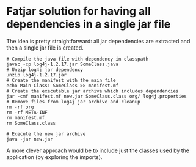 # Fatjar solution for having all dependencies in a single jar file

The idea is pretty straightforward: all jar dependencies are extracted and then a single jar file is created.

```
# Compile the java file with dependency in classpath 
javac -cp log4j-1.2.17.jar SomeClass.java
# Unzip log4j jar dependency
unzip log4j-1.2.17.jar
# Create the manifest with the main file
echo Main-Class: SomeClass >> manifest.mf
# Create the executable jar archive which includes dependencies
jar -cmf manifest.mf new.jar SomeClass.class org/ log4j.properties
# Remove files from log4j jar archive and cleanup
rm -rf org
rm -rf META-INF
rm manifest.mf
rm SomeClass.class

# Execute the new jar archive
java -jar new.jar
```

A more clever approach would be to include just the classes used by the application (by exploring the imports).